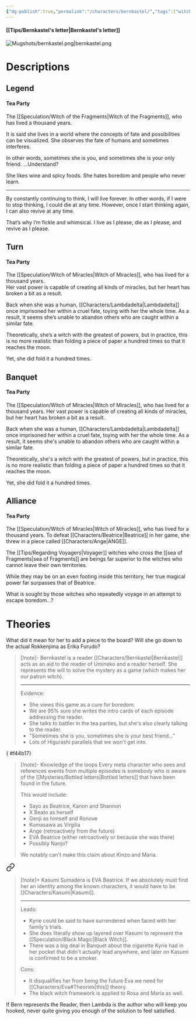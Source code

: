```yaml
---
{"dg-publish":true,"permalink":"/characters/bernkastel/","tags":["witch"],"created":"2025-02-27T17:44:13.186+01:00","updated":"2025-03-29T15:24:18.567+01:00"}
---
```


#### [[Tips/Bernkastel's letter\|Bernkastel's letter]]
![Mugshots/bernkastel.png|bernkastel.png](/img/user/Mugshots/bernkastel.png)
# Descriptions

## Legend
#### Tea Party

The [[Speculation/Witch of the Fragments\|Witch of the Fragments]], who has lived a thousand years.

It is said she lives in a world where the concepts of fate and possibilities can be visualized. She observes the fate of humans and sometimes interferes.

In other words, sometimes she is you, and sometimes she is your only friend. ...Understand?

She likes wine and spicy foods. She hates boredom and people who never learn.

---
By constantly continuing to think, I will live forever. In other words, if I were to stop thinking, I could die at any time. However, once I start thinking again, I can also revive at any time.

That’s why I’m fickle and whimsical. I live as I please, die as I please, and revive as I please.
## Turn
#### Tea Party

The [[Speculation/Witch of Miracles\|Witch of Miracles]], who has lived for a thousand years.  
Her vast power is capable of creating all kinds of miracles, but her heart has broken a bit as a result.  

Back when she was a human, [[Characters/Lambdadelta\|Lambdadelta]] once imprisoned her within a cruel fate, toying with her the whole time. As a result, it seems she’s unable to abandon others who are caught within a similar fate.  

Theoretically, she’s a witch with the greatest of powers, but in practice, this is no more realistic than folding a piece of paper a hundred times so that it reaches the moon.  

Yet, she did fold it a hundred times.  
## Banquet
#### Tea Party

The [[Speculation/Witch of Miracles\|Witch of Miracles]], who has lived for a thousand years.
Her vast power is capable of creating all kinds of miracles, but her heart has broken a bit as a result.

Back when she was a human, [[Characters/Lambdadelta\|Lambdadelta]] once imprisoned her within a cruel fate, toying with her the whole time. As a result, it seems she's unable to abandon others who are caught within a similar fate.

Theoretically, she's a witch with the greatest of powers, but in practice, this is no more realistic than folding a piece of paper a hundred times so that it reaches the moon.

Yet, she did fold it a hundred times.
## Alliance
#### Tea Party

The [[Speculation/Witch of Miracles\|Witch of Miracles]], who has lived for a thousand years. To defeat [[Characters/Beatrice\|Beatrice]] in her game, she threw in a piece called [[Characters/Ange\|ANGE]].

The [[Tips/Regarding Voyagers\|Voyager]] witches who cross the [[sea of Fragments\|sea of Fragments]] are beings far superior to the witches who cannot leave their own territories.

While they may be on an even footing inside this territory, her true magical power far surpasses that of Beatrice.

What is sought by those witches who repeatedly voyage in an attempt to escape boredom...?
# Theories
What did it mean for her to add a piece to the board?
Will she go down to the actual Rokkenjima as Erika Furudo?



<div class="transclusion internal-embed is-loaded"><div class="markdown-embed">



> [!note]- Bernkastel is a reader
> [[Characters/Bernkastel\|Bernkastel]] acts as an aid to the reader of Umineko and a reader herself. She represents the will to solve the mystery as a game (which makes her our patron witch).
> 
> ---
> Evidence:
> - She views this game as a cure for boredom.
> - We are 95% sure she writes the intro cards of each episode addressing the reader.
> - She talks to battler in the tea parties, but she's also clearly talking to the reader.
> - "Sometimes she is you, sometimes she is your best friend..."
> - Lots of Higurashi parallels that we won't get into.

</div></div>
{ #f44b17}



<div class="transclusion internal-embed is-loaded"><div class="markdown-embed">



> [!note]- Knowledge of the loops
> Every meta character who sees and references events from multiple episodes is somebody who is aware of the [[Mysteries/Bottled letters\|Bottled letters]] that have been found in the future.
> 
> This would include:
> - Sayo as Beatrice, Kanon and Shannon
> - X Beato as herself
> - Genji as himself and Ronove
> - Kumasawa as Virgilia
> - Ange (retroactively from the future)
> - EVA Beatrice (either retroactively or because she was there)
> - Possibly Nanjo?
> 
> We notably can't make this claim about Kinzo and Maria.

</div></div>



<div class="transclusion internal-embed is-loaded"><a class="markdown-embed-link" href="/characters/eva-beatrice/#4c8d5a" aria-label="Open link"><svg xmlns="http://www.w3.org/2000/svg" width="24" height="24" viewBox="0 0 24 24" fill="none" stroke="currentColor" stroke-width="2" stroke-linecap="round" stroke-linejoin="round" class="svg-icon lucide-link"><path d="M10 13a5 5 0 0 0 7.54.54l3-3a5 5 0 0 0-7.07-7.07l-1.72 1.71"></path><path d="M14 11a5 5 0 0 0-7.54-.54l-3 3a5 5 0 0 0 7.07 7.07l1.71-1.71"></path></svg></a><div class="markdown-embed">



> [!note]+ Kasumi Sumadera is EVA Beatrice.
> If we absolutely must find her an identity among the known characters, it would have to be [[Characters/Kasumi\|Kasumi]].
> 
> ---
> Leads:
> - Kyrie could be said to have surrendered when faced with her family's trials.
> - She does literally show up layered over Kasumi  to represent the [[Speculation/Black Magic\|Black Witch]].
> - There was a big deal in Banquet about the cigarette Kyrie had in her pocket that didn't actually lead anywhere, and later on Kasumi is confirmed to be a smoker.
> 
> Cons:
> - It disqualifies her from being the future Eva we need for [[Characters/Eva#Theories\|this]] theory.
> - The black witch framework is applied to Rosa and Maria as well.

</div></div>

If Bern represents the Reader, then Lambda is the author who will keep you hooked, never quite giving you enough of the solution to feel satisfied.
